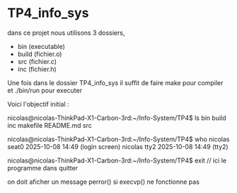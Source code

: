 # TP4_info_sys

dans ce projet nous utilisons 3 dossiers,
- bin (executable)
- build (fichier.o)
- src (fichier.c)
- inc (fichier.h)

Une fois dans le dossier TP4_info_sys il suffit de faire make pour compiler et  ./bin/run pour executer

Voici l'objectif initial :

nicolas@nicolas-ThinkPad-X1-Carbon-3rd:~/Info-System/TP4$ ls
bin  build  inc  makefile  README.md  src

nicolas@nicolas-ThinkPad-X1-Carbon-3rd:~/Info-System/TP4$ who
nicolas  seat0        2025-10-08 14:49 (login screen)
nicolas  tty2         2025-10-08 14:49 (tty2)

nicolas@nicolas-ThinkPad-X1-Carbon-3rd:~/Info-System/TP4$ exit // ici le programme dans quitter

on doit aficher un message perror() si execvp() ne fonctionne pas 

